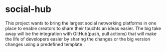 # social-hub
This project wants to bring the largest social networking platforms in one place to enable creators to share their touchts an ideas easier. The big take away will be the integration with GitHub(push, pull actions) that will make the life of developers easier by sharing the changes or the big version changes using a predefined template .

